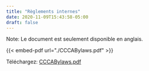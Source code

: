 ```yaml
---
title: "Règlements internes"
date: 2020-11-09T15:43:58-05:00
draft: false
---
```


Note: Le document est seulement disponible en anglais.

{{< embed-pdf url="./CCCABylaws.pdf" >}}

Téléchargez: [CCCABylaws.pdf](CCCABylaws.pdf)
